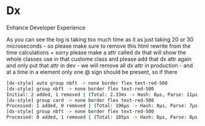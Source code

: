 # Dx

Enhance Developer Experience

As you can see the log is taking too much time as it as just taking 20 or 30 microseconds - so please make sure to remove this html rewrite from the time calculations + sorry please make a attr called dx that will show the whole classes use in that custome class and please add that dx attr again and only put that attr in dev - we will remove all dx attr in production - and at a time in a element only one @ sign should be present, so if there 
```bash
[dx-style] auto group nbft -> none border flex text-red-500
[dx-style] group nbft -> none border flex text-red-500
Initial: 2 added, 1 removed | (Total: 2.33ms -> Hash: 8µs, Parse: 11µs, Diff: 1µs, Cache: 115µs, Write: 2.20ms [mode=full classes=5 bytes=21720 layers+gen=159.3µs utilities=1.9052ms flush=123.2µs])
[dx-style] group card -> none border flex text-red-500
Processed: 1 added, 0 removed | (Total: 196µs -> Hash: 0µs, Parse: 7µs, Diff: 1µs, Cache: 152µs, Write: 35µs [mode=add classes=1 bytes=109 gen=25.9µs build=0ns flush=8.8µs])
[dx-style] group nbft -> none border flex text-red-500
Processed: 0 added, 1 removed | (Total: 185µs -> Hash: 0µs, Parse: 8µs, Diff: 1µs, Cache: 165µs, Write: 10µs [mode=remove classes=1 bytes=106 blank=400ns])0ns
```
